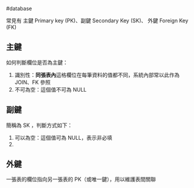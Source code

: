 #database 

常見有 主鍵 Primary key (PK)、副鍵 Secondary Key (SK)、 外鍵 Foreign Key (FK)


## 主鍵

如何判斷欄位是否為主鍵：

1. 識別性：**同張表內**這格欄位在每筆資料的值都不同，系統內部常以此作為 JOIN、FK 參照
2. 不可為空：這個值不可為 NULL

## 副鍵

簡稱為 SK ，判斷方式如下：

1. 可以為空：這個值可為 NULL，表示非必填
2. 


## 外鍵

一張表的欄位指向另一張表的 PK（或唯一鍵），用以維護表間關聯